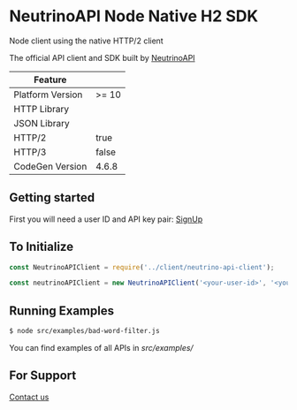 # NeutrinoAPI Node Native H2 SDK

Node client using the native HTTP/2 client

The official API client and SDK built by [NeutrinoAPI](https://www.neutrinoapi.com/)

| Feature          |       |
|------------------|-------|
| Platform Version | >= 10 |
| HTTP Library     |       |
| JSON Library     |       |
| HTTP/2           | true  |
| HTTP/3           | false |
| CodeGen Version  | 4.6.8 |

## Getting started

First you will need a user ID and API key pair: [SignUp](https://www.neutrinoapi.com/signup/)

## To Initialize
```js
const NeutrinoAPIClient = require('../client/neutrino-api-client');

const neutrinoAPIClient = new NeutrinoAPIClient('<your-user-id>', '<your-api-key');
```

## Running Examples

```sh
$ node src/examples/bad-word-filter.js
```
You can find examples of all APIs in _src/examples/_

## For Support
[Contact us](https://www.neutrinoapi.com/contact-us/)
